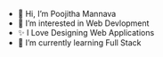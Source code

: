 - 👋 Hi, I’m Poojitha Mannava
- 👀 I’m interested in Web Devlopment
- ✨ I Love Designing Web Applications 
- 🌱 I’m currently learning Full Stack

<!---
poojithamannavaa/poojithamannavaa is a ✨ special ✨ repository because its `README.md` (this file) appears on your GitHub profile.
You can click the Preview link to take a look at your changes.
--->
